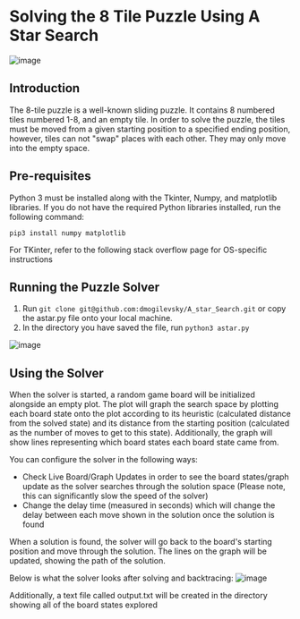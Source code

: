 # Solving the 8 Tile Puzzle Using A Star Search
![image](https://user-images.githubusercontent.com/70275882/163489034-8e118340-d663-45b8-b941-b08a808e191e.png)
## Introduction
The 8-tile puzzle is a well-known sliding puzzle. It contains 8 numbered tiles numbered 1-8, and an empty tile. In order to solve the puzzle,
the tiles must be moved from a given starting position to a specified ending position, however, tiles can not "swap" places with each other. They may only move into the empty space.

## Pre-requisites
Python 3 must be installed along with the Tkinter, Numpy, and matplotlib libraries. If you do not have the required Python libraries installed, run the following command:

```pip3 install numpy matplotlib```

For TKinter, refer to the following stack overflow page for OS-specific instructions

## Running the Puzzle Solver
1. Run ```git clone git@github.com:dmogilevsky/A_star_Search.git``` or copy the astar.py file onto your local machine.
2. In the directory you have saved the file, run ```python3 astar.py```

![image](https://user-images.githubusercontent.com/70275882/163489435-5fca9b49-c9f9-44f6-a719-9eb807f7bc82.png)
## Using the Solver
When the solver is started, a random game board will be initialized alongside an empty plot. The plot will graph the search space by plotting each
board state onto the plot according to its heuristic (calculated distance from the solved state) and its distance from the starting position (calculated as the number of moves to get to this state). Additionally, the graph will show lines representing which board states each board state came from.

You can configure the solver in the following ways:
- Check Live Board/Graph Updates in order to see the board states/graph update as the solver searches through the solution space (Please note, this can significantly slow the speed of the solver)
- Change the delay time (measured in seconds) which will change the delay between each move shown in the solution once the solution is found

When a solution is found, the solver will go back to the board's starting position and move through the solution. The lines on the graph will be updated, showing the path of the solution.

Below is what the solver looks after solving and backtracing:
![image](https://user-images.githubusercontent.com/70275882/163491095-51605497-05b9-4898-85e1-c1812d1e5945.png)

Additionally, a text file called output.txt will be created in the directory showing all of the board states explored

